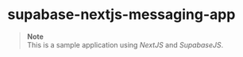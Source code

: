# supabase-nextjs-messaging-app

> **Note**   
> This is a sample application using *NextJS* and *SupabaseJS*.
